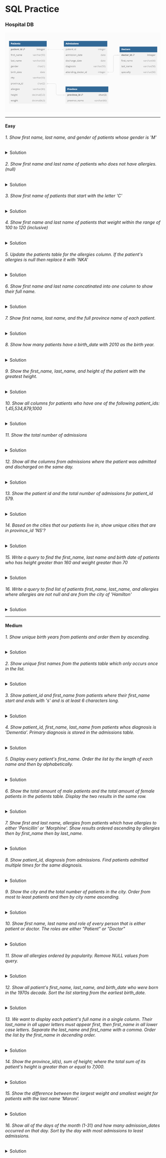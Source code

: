 # SQL Practice

### Hospital DB

<img src='/img/hospital-der.png' />

---

#### Easy

###### 1. Show first name, last name, and gender of patients whose gender is 'M'

<details>
  <summary>Solution</summary>
  <p>

```sql
SELECT first_name, last_name, gender FROM patients
WHERE gender = 'M'
```

  </p>
</details>

###### 2. Show first name and last name of patients who does not have allergies. (null)

<details>
  <summary>Solution</summary>
  <p>

```sql
SELECT first_name, last_name FROM patients
WHERE allergies IS NULL
```

  </p>
</details>

###### 3. Show first name of patients that start with the letter 'C'

<details>
  <summary>Solution</summary>
  <p>

```sql
SELECT first_name FROM patients
WHERE first_name LIKE 'C%'
```

  </p>
</details>

###### 4. Show first name and last name of patients that weight within the range of 100 to 120 (inclusive)

<details>
  <summary>Solution</summary>
  <p>

```sql
SELECT first_name, last_name FROM patients
WHERE weight BETWEEN 100 AND 120
```

  </p>
</details>

###### 5. Update the patients table for the allergies column. If the patient's allergies is null then replace it with 'NKA'

<details>
  <summary>Solution</summary>
  <p>

```sql
UPDATE patients
SET allergies = 'NKA'
WHERE allergies IS NULL
```

  </p>
</details>

###### 6. Show first name and last name concatinated into one column to show their full name.

<details>
  <summary>Solution</summary>
  <p>

```sql
SELECT CONCAT(first_name,' ', last_name) FROM patients
```

  </p>
</details>

###### 7. Show first name, last name, and the full province name of each patient.

<details>
  <summary>Solution</summary>
  <p>

```sql
SELECT first_name, last_name, province_name FROM patients p
INNER JOIN province_names pn
ON pn.province_id = p.province_id
```

  </p>
</details>

###### 8. Show how many patients have a birth_date with 2010 as the birth year.

<details>
  <summary>Solution</summary>
  <p>

```sql
SELECT COUNT(*) FROM patients
WHERE YEAR(birth_date) = 2010
```

  </p>
</details>

###### 9. Show the first_name, last_name, and height of the patient with the greatest height.

<details>
  <summary>Solution</summary>
  <p>

```sql
SELECT first_name, last_name, MAX(height) FROM patients
```

  </p>
</details>

###### 10. Show all columns for patients who have one of the following patient_ids: 1,45,534,879,1000

<details>
  <summary>Solution</summary>
  <p>

```sql
SELECT * FROM patients
WHERE patient_id IN (1,45,534,879,1000)
```

  </p>
</details>

###### 11. Show the total number of admissions

<details>
  <summary>Solution</summary>
  <p>

```sql
SELECT COUNT(*) FROM admissions
```

  </p>
</details>

###### 12. Show all the columns from admissions where the patient was admitted and discharged on the same day.

<details>
  <summary>Solution</summary>
  <p>

```sql
SELECT * FROM admissions
WHERE admission_date = discharge_date
```

  </p>
</details>

###### 13. Show the patient id and the total number of admissions for patient_id 579.

<details>
  <summary>Solution</summary>
  <p>

```sql
SELECT patient_id, count(*) AS total_admissions FROM admissions
WHERE patient_id = 579
```

  </p>
</details>

###### 14. Based on the cities that our patients live in, show unique cities that are in province_id 'NS'?

<details>
  <summary>Solution</summary>
  <p>

```sql
SELECT DISTINCT city FROM patients
WHERE province_id = 'NS'
```

  </p>
</details>

###### 15. Write a query to find the first_name, last name and birth date of patients who has height greater than 160 and weight greater than 70

<details>
  <summary>Solution</summary>
  <p>

```sql
SELECT first_name, last_name, birth_date FROM patients
WHERE height > 160 AND weight > 70
```

  </p>
</details>

###### 16. Write a query to find list of patients first_name, last_name, and allergies where allergies are not null and are from the city of 'Hamilton'

<details>
  <summary>Solution</summary>
  <p>

```sql
SELECT first_name, last_name, allergies FROM patients
WHERE allergies IS NOT NULL AND city = 'Hamilton'
```

  </p>
</details>

---

#### Medium

###### 1. Show unique birth years from patients and order them by ascending.

<details>
  <summary>Solution</summary>
  <p>

```sql
SELECT DISTINCT YEAR(birth_date) FROM patients
ORDER BY birth_date ASC
```

  </p>
</details>

###### 2. Show unique first names from the patients table which only occurs once in the list.

<details>
  <summary>Solution</summary>
  <p>

```sql
SELECT first_name FROM patients
GROUP BY first_name
HAVING COUNT(first_name) = 1
```

  </p>
</details>

###### 3. Show patient_id and first_name from patients where their first_name start and ends with 's' and is at least 6 characters long.

<details>
  <summary>Solution</summary>
  <p>

```sql
SELECT patient_id,first_name FROM patients
WHERE first_name LIKE 's%s' AND LEN(first_name) >= 6
---
SELECT patient_id,first_name FROM patients
WHERE first_name LIKE 's____%s'
```

  </p>
</details>

###### 4. Show patient_id, first_name, last_name from patients whos diagnosis is 'Dementia'. Primary diagnosis is stored in the admissions table.

<details>
  <summary>Solution</summary>
  <p>

```sql
SELECT p.patient_id, first_name, last_name FROM patients p
INNER JOIN admissions a
ON p.patient_id = a.patient_id
WHERE diagnosis = 'Dementia'
```

  </p>
</details>

###### 5. Display every patient's first_name. Order the list by the length of each name and then by alphabetically.

<details>
  <summary>Solution</summary>
  <p>

```sql
SELECT first_name FROM patients
ORDER BY LEN(first_name), first_name
```

  </p>
</details>

###### 6. Show the total amount of male patients and the total amount of female patients in the patients table. Display the two results in the same row.

<details>
  <summary>Solution</summary>
  <p>

```sql
SELECT
  SUM(gender = 'M') AS Male,
  SUM(gender = 'F') AS Female
FROM patients
---
SELECT
  SUM(CASE WHEN gender = 'M' THEN 1 END) AS male_count,
  SUM(CASE WHEN gender = 'F' THEN 1 END) AS female_count
FROM patients;
```

  </p>
</details>

###### 7. Show first and last name, allergies from patients which have allergies to either 'Penicillin' or 'Morphine'. Show results ordered ascending by allergies then by first_name then by last_name.

<details>
  <summary>Solution</summary>
  <p>

```sql
SELECT first_name, last_name, allergies FROM patients
WHERE allergies IN ('Penicillin','Morphine')
ORDER BY allergies, first_name, last_name
```

  </p>
</details>

###### 8. Show patient_id, diagnosis from admissions. Find patients admitted multiple times for the same diagnosis.

<details>
  <summary>Solution</summary>
  <p>

```sql
SELECT patient_id, diagnosis FROM admissions
GROUP BY patient_id,diagnosis
HAVING count(*) > 1
```

  </p>
</details>

###### 9. Show the city and the total number of patients in the city. Order from most to least patients and then by city name ascending.

<details>
  <summary>Solution</summary>
  <p>

```sql
SELECT city, COUNT(*) AS total_patients FROM patients
GROUP BY city
ORDER BY total_patients DESC, city ASC
```

  </p>
</details>

###### 10. Show first name, last name and role of every person that is either patient or doctor. The roles are either "Patient" or "Doctor"

<details>
  <summary>Solution</summary>
  <p>

```sql
SELECT first_name, last_name, 'Patient' AS role
FROM patients
UNION ALL
SELECT first_name, last_name, 'Doctor' AS role
FROM doctors
```

  </p>
</details>

###### 11. Show all allergies ordered by popularity. Remove NULL values from query.

<details>
  <summary>Solution</summary>
  <p>

```sql
SELECT allergies, COUNT(*) AS popularity FROM patients
WHERE allergies IS NOT NULL
GROUP BY allergies
ORDER BY popularity DESC
```

  </p>
</details>

###### 12. Show all patient's first_name, last_name, and birth_date who were born in the 1970s decade. Sort the list starting from the earliest birth_date.

<details>
  <summary>Solution</summary>
  <p>

```sql
SELECT first_name, last_name, birth_date FROM patients
WHERE YEAR(birth_date) BETWEEN 1970 AND 1979
ORDER BY birth_date
```

  </p>
</details>

###### 13. We want to display each patient's full name in a single column. Their last_name in all upper letters must appear first, then first_name in all lower case letters. Separate the last_name and first_name with a comma. Order the list by the first_name in decending order.

<details>
  <summary>Solution</summary>
  <p>

```sql
SELECT concat(upper(last_name),',', lower(first_name)) AS full_name
FROM patients
ORDER BY first_name DESC
```

  </p>
</details>

###### 14. Show the province_id(s), sum of height; where the total sum of its patient's height is greater than or equal to 7,000.

<details>
  <summary>Solution</summary>
  <p>

```sql
SELECT province_id, SUM(height) AS max_height
FROM patients
GROUP BY province_id
HAVING max_height >= 7000
```

  </p>
</details>

###### 15. Show the difference between the largest weight and smallest weight for patients with the last name 'Maroni'.

<details>
  <summary>Solution</summary>
  <p>

```sql
SELECT (MAX(weight) - MIN(weight)) AS diff_weight
FROM patients
WHERE last_name = 'Maroni'
```

  </p>
</details>

###### 16. Show all of the days of the month (1-31) and how many admission_dates occurred on that day. Sort by the day with most admissions to least admissions.

<details>
  <summary>Solution</summary>
  <p>

```sql
SELECT DAY(admission_date) AS admissions_day, count(*) admissions_for_day
FROM admissions
GROUP BY admissions_day
ORDER BY admissions_for_day DESC
```

  </p>
</details>
